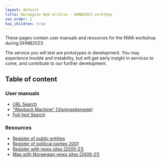 ```yaml
---
layout: default
title: Norwegian Web Archive - DHNB2023 workshop
nav_order: 1
has_children: true
---
```


These pages contain user manuals and resources for the NWA workshop during DHNB2023.

The service you will test are prototypes in development. You may experience trouble and instability, but will get early insight in services to come, and contribute to our further development.

## Table of content

### User manuals
  - [URL Search](docs/usermanual/url-search.md)
  - ["Wayback Machine" (Visningstjeneste)](docs/usermanual/pywb.md)
  - [Full-text Search](docs/usermanual/fulltext.md)

### Resources
  - [Register of public entities](docs/resources/public.md)
  - [Register of political parties 2001](docs/resources/valg2001.md)
  - [Register with news sites (2005-21)](docs/resources/newssites.md)
  - [Map with Norwegian news sites (2005-21)](https://nettarkivet.beta.nb.no/map)